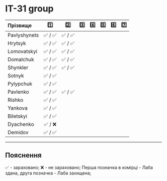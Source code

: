 # IT-31 group
| Прізвище      | :one: | :two: | :three: | :four: | :five: | :six: | :seven: |
| :------------ |:-----:| :----:| :----:| :----:| :----:| :----:| :----:|
| Pavlyshynets  | :white_check_mark: / :white_check_mark: | :white_check_mark: / :white_check_mark: |
| Hrytsyk       | :white_check_mark: / :white_check_mark: | :white_check_mark: / :white_check_mark: |
| Lomovatskyi   | :white_check_mark: / :white_check_mark: | :white_check_mark: / :white_check_mark: |
| Domalchuk     | :white_check_mark: / :white_check_mark: | :white_check_mark: / :white_check_mark: |
| Shynkler      | :white_check_mark: / :white_check_mark: | :white_check_mark: / :white_check_mark: |
| Sotnyk        | :white_check_mark: / :white_check_mark: |
| Pylypchuk     | :white_check_mark: / :white_check_mark: |
| Pavlenko      | :white_check_mark: / :white_check_mark: | :white_check_mark: / :white_check_mark: |
| Rishko        | :white_check_mark: / :white_check_mark: |
| Yankova       | :white_check_mark: / :white_check_mark: |
| Biletskyi     | :white_check_mark: / :white_check_mark: |
| Dyachenko     | :white_check_mark: / :x: |
| Demidov       | :white_check_mark: / :white_check_mark: |


---
## Пояснення
:white_check_mark: - зараховано;
:x: - не зараховано;
Перша позначка в комірці - Лаба здана, друга позначка - Лаба захищена;
